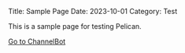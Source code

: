Title: Sample Page
Date: 2023-10-01
Category: Test

This is a sample page for testing Pelican.

[Go to ChannelBot](http://127.0.0.1:5000/)